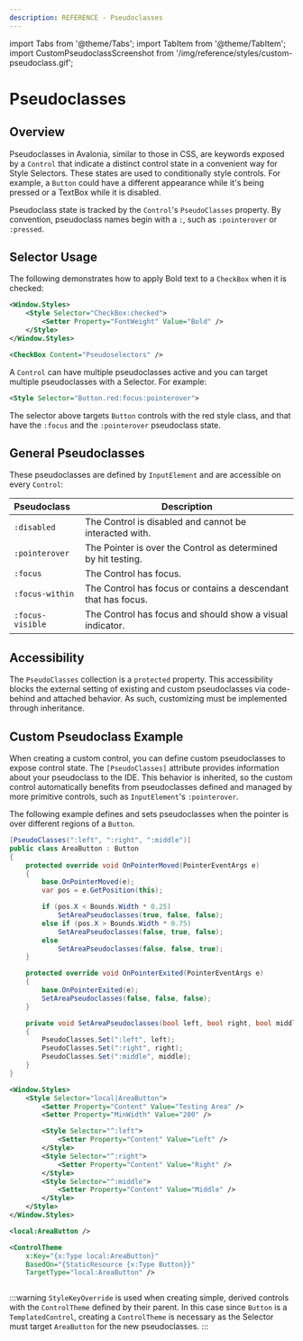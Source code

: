 ```yaml
---
description: REFERENCE - Pseudoclasses
---
```


import Tabs from '@theme/Tabs';
import TabItem from '@theme/TabItem';
import CustomPseudoclassScreenshot from '/img/reference/styles/custom-pseudoclass.gif';

# Pseudoclasses

## Overview

Pseudoclasses in Avalonia, similar to those in CSS, are keywords exposed by a `Control` that indicate a distinct control 
state in a convenient way for Style Selectors. These states are used to conditionally style controls. For example, a 
`Button` could have a different appearance while it's being pressed or a TextBox while it is disabled.

Pseudoclass state is tracked by the `Control`'s `PseudoClasses` property. By convention, pseudoclass names begin with 
a `:`, such as `:pointerover` or `:pressed`.

## Selector Usage

The following demonstrates how to apply Bold text to a `CheckBox` when it is checked:

```xml
<Window.Styles>
    <Style Selector="CheckBox:checked">
        <Setter Property="FontWeight" Value="Bold" />
    </Style>
</Window.Styles>

<CheckBox Content="Pseudoselectors" />
```

A `Control` can have multiple pseudoclasses active and you can target multiple pseudoclasses with a Selector. For example:

```xml
<Style Selector="Button.red:focus:pointerover">
```

The selector above targets `Button` controls with the red style class, and that have the `:focus` and the `:pointerover` pseudoclass state.

## General Pseudoclasses

These pseudoclasses are defined by `InputElement` and are accessible on every `Control`:

| Pseudoclass      | Description                                                    |
|:-----------------|----------------------------------------------------------------|
| `:disabled`      | The Control is disabled and cannot be interacted with.         |
| `:pointerover`   | The Pointer is over the Control as determined by hit testing.  |
| `:focus`         | The Control has focus.                                         |
| `:focus-within`  | The Control has focus or contains a descendant that has focus. |
| `:focus-visible` | The Control has focus and should show a visual indicator.      |

## Accessibility

The `PseudoClasses` collection is a `protected` property. This accessibility blocks the external setting of existing and custom 
pseudoclasses via code-behind and attached behavior. As such, customizing must be implemented through inheritance.

## Custom Pseudoclass Example

When creating a custom control, you can define custom pseudoclasses to expose control state. The `[PseudoClasses]` attribute 
provides information about your pseudoclass to the IDE. This behavior is inherited, so the custom control automatically benefits from 
pseudoclasses defined and managed by more primitive controls, such as `InputElement`'s `:pointerover`.

The following example defines and sets pseudoclasses when the pointer is over different regions of a `Button`.

<Tabs>
<TabItem value="cs" label="C# Control" default>

```csharp
[PseudoClasses(":left", ":right", ":middle")]
public class AreaButton : Button
{    
    protected override void OnPointerMoved(PointerEventArgs e)
    {
        base.OnPointerMoved(e);
        var pos = e.GetPosition(this);

        if (pos.X < Bounds.Width * 0.25)
            SetAreaPseudoclasses(true, false, false);
        else if (pos.X > Bounds.Width * 0.75)
            SetAreaPseudoclasses(false, true, false);
        else
            SetAreaPseudoclasses(false, false, true);
    }

    protected override void OnPointerExited(PointerEventArgs e)
    {
        base.OnPointerExited(e);
        SetAreaPseudoclasses(false, false, false);
    }

    private void SetAreaPseudoclasses(bool left, bool right, bool middle)
    {
        PseudoClasses.Set(":left", left);
        PseudoClasses.Set(":right", right);
        PseudoClasses.Set(":middle", middle);
    }
}
```

</TabItem>
<TabItem value="example" label="Example XAML">

```xml
<Window.Styles>
    <Style Selector="local|AreaButton">
        <Setter Property="Content" Value="Testing Area" />
        <Setter Property="MinWidth" Value="200" />

        <Style Selector="^:left">
            <Setter Property="Content" Value="Left" />
        </Style>
        <Style Selector="^:right">
            <Setter Property="Content" Value="Right" />
        </Style>
        <Style Selector="^:middle">
            <Setter Property="Content" Value="Middle" />
        </Style>
    </Style>
</Window.Styles>

<local:AreaButton />
```

</TabItem>
<TabItem value="xaml" label="ControlTheme XAML">

```xml
<ControlTheme
    x:Key="{x:Type local:AreaButton}"
    BasedOn="{StaticResource {x:Type Button}}"
    TargetType="local:AreaButton" />
```

</TabItem>
</Tabs>

<img src={CustomPseudoclassScreenshot} alt="" />

:::warning
`StyleKeyOverride` is used when creating simple, derived controls with the `ControlTheme` defined by their parent. In this 
case since `Button` is a `TemplatedControl`, creating a `ControlTheme` is necessary as the Selector must target `AreaButton` 
for the new pseudoclasses.
:::